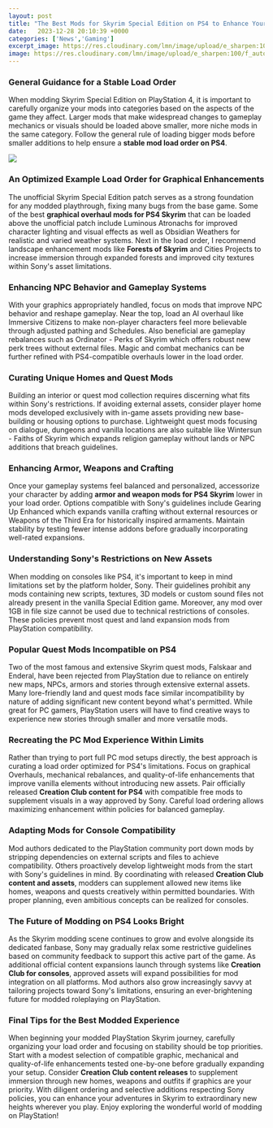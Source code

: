 ```yaml
---
layout: post
title: "The Best Mods for Skyrim Special Edition on PS4 to Enhance Your Gaming Experience"
date:   2023-12-28 20:10:39 +0000
categories: ['News','Gaming']
excerpt_image: https://res.cloudinary.com/lmn/image/upload/e_sharpen:100/f_auto,fl_lossy,q_auto/v1/gameskinnyc/h/a/r/hardcore-793f1.png
image: https://res.cloudinary.com/lmn/image/upload/e_sharpen:100/f_auto,fl_lossy,q_auto/v1/gameskinnyc/h/a/r/hardcore-793f1.png
---
```


### General Guidance for a Stable Load Order 
When modding Skyrim Special Edition on PlayStation 4, it is important to carefully organize your mods into categories based on the aspects of the game they affect. Larger mods that make widespread changes to gameplay mechanics or visuals should be loaded above smaller, more niche mods in the same category. Follow the general rule of loading bigger mods before smaller additions to help ensure a **stable mod load order on PS4**. 

![](https://res.cloudinary.com/lmn/image/upload/e_sharpen:100/f_auto,fl_lossy,q_auto/v1/gameskinnyc/h/a/r/hardcore-793f1.png)
### An Optimized Example Load Order for Graphical Enhancements
The unofficial Skyrim Special Edition patch serves as a strong foundation for any modded playthrough, fixing many bugs from the base game. Some of the best **graphical overhaul mods for PS4 Skyrim** that can be loaded above the unofficial patch include Luminous Atronachs for improved character lighting and visual effects as well as Obsidian Weathers for realistic and varied weather systems. Next in the load order, I recommend landscape enhancement mods like **Forests of Skyrim** and Cities Projects to increase immersion through expanded forests and improved city textures within Sony's asset limitations.  
### Enhancing NPC Behavior and Gameplay Systems
With your graphics appropriately handled, focus on mods that improve NPC behavior and reshape gameplay. Near the top, load an AI overhaul like Immersive Citizens to make non-player characters feel more believable through adjusted pathing and Schedules. Also beneficial are gameplay rebalances such as Ordinator - Perks of Skyrim which offers robust new perk trees without external files. Magic and combat mechanics can be further refined with PS4-compatible overhauls lower in the load order.
### Curating Unique Homes and Quest Mods 
Building an interior or quest mod collection requires discerning what fits within Sony's restrictions. If avoiding external assets, consider player home mods developed exclusively with in-game assets providing new base-building or housing options to purchase. Lightweight quest mods focusing on dialogue, dungeons and vanilla locations are also suitable like Wintersun - Faiths of Skyrim which expands religion gameplay without lands or NPC additions that breach guidelines. 
### Enhancing Armor, Weapons and Crafting 
Once your gameplay systems feel balanced and personalized, accessorize your character by adding **armor and weapon mods for PS4 Skyrim** lower in your load order. Options compatible with Sony's guidelines include Gearing Up Enhanced which expands vanilla crafting without external resources or Weapons of the Third Era for historically inspired armaments. Maintain stability by testing fewer intense addons before gradually incorporating well-rated expansions.
### Understanding Sony's Restrictions on New Assets 
When modding on consoles like PS4, it's important to keep in mind limitations set by the platform holder, Sony. Their guidelines prohibit any mods containing new scripts, textures, 3D models or custom sound files not already present in the vanilla Special Edition game. Moreover, any mod over 1GB in file size cannot be used due to technical restrictions of consoles. These policies prevent most quest and land expansion mods from PlayStation compatibility.
### Popular Quest Mods Incompatible on PS4
Two of the most famous and extensive Skyrim quest mods, Falskaar and Enderal, have been rejected from PlayStation due to reliance on entirely new maps, NPCs, armors and stories through extensive external assets. Many lore-friendly land and quest mods face similar incompatibility by nature of adding significant new content beyond what's permitted. While great for PC gamers, PlayStation users will have to find creative ways to experience new stories through smaller and more versatile mods.  
### Recreating the PC Mod Experience Within Limits   
Rather than trying to port full PC mod setups directly, the best approach is curating a load order optimized for PS4's limitations. Focus on graphical Overhauls, mechanical rebalances, and quality-of-life enhancements that improve vanilla elements without introducing new assets. Pair officially released **Creation Club content for PS4** with compatible free mods to supplement visuals in a way approved by Sony. Careful load ordering allows maximizing enhancement within policies for balanced gameplay.
### Adapting Mods for Console Compatibility
Mod authors dedicated to the PlayStation community port down mods by stripping dependencies on external scripts and files to achieve compatibility. Others proactively develop lightweight mods from the start with Sony's guidelines in mind. By coordinating with released **Creation Club content and assets**, modders can supplement allowed new items like homes, weapons and quests creatively within permitted boundaries. With proper planning, even ambitious concepts can be realized for consoles. 
### The Future of Modding on PS4 Looks Bright
As the Skyrim modding scene continues to grow and evolve alongside its dedicated fanbase, Sony may gradually relax some restrictive guidelines based on community feedback to support this active part of the game. As additional official content expansions launch through systems like **Creation Club for consoles**, approved assets will expand possibilities for mod integration on all platforms. Mod authors also grow increasingly savvy at tailoring projects toward Sony's limitations, ensuring an ever-brightening future for modded roleplaying on PlayStation.
### Final Tips for the Best Modded Experience
When beginning your modded PlayStation Skyrim journey, carefully organizing your load order and focusing on stability should be top priorities. Start with a modest selection of compatible graphic, mechanical and quality-of-life enhancements tested one-by-one before gradually expanding your setup. Consider **Creation Club content releases** to supplement immersion through new homes, weapons and outfits if graphics are your priority. With diligent ordering and selective additions respecting Sony policies, you can enhance your adventures in Skyrim to extraordinary new heights wherever you play. Enjoy exploring the wonderful world of modding on PlayStation!